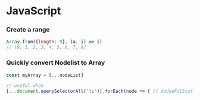 # JavaScript

### Create a range

```javascript
Array.from({length: 9}, (a, i) => i)
// [0, 1, 2, 3, 4, 5, 6, 7, 8]
```

### Quickly convert Nodelist to Array

```javascript
const myArray = [...nodeList]

// useful when
[...document.querySelectorAll('li')].forEach(node => { // doUseFulStuff })
```

